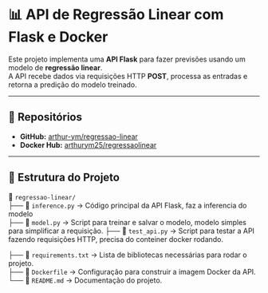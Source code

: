 # 📊 API de Regressão Linear com Flask e Docker

Este projeto implementa uma **API Flask** para fazer previsões usando um modelo de **regressão linear**.  
A API recebe dados via requisições HTTP **POST**, processa as entradas e retorna a predição do modelo treinado.

---

## 🚀 **Repositórios**
- **GitHub:** [arthur-ym/regressao-linear](https://github.com/arthur-ym/regressao-linear)  
- **Docker Hub:** [arthurym25/regressaolinear](https://hub.docker.com/repository/docker/arthurym25/regressaolinear/general)

---

## 📂 **Estrutura do Projeto**
📁 `regressao-linear/`  
├── 📄 `inference.py` → Código principal da API Flask, faz a inferencia do modelo  
├── 📄 `model.py` → Script para treinar e salvar o modelo, modelo simples para simplificar a requisição.
├── 📄 `test_api.py` → Script para testar a API fazendo requisições HTTP, precisa do conteiner docker rodando.

├── 📄 `requirements.txt` → Lista de bibliotecas necessárias para rodar o projeto.  
├── 📄 `Dockerfile` → Configuração para construir a imagem Docker da API.  
└── 📄 `README.md` → Documentação do projeto.  


